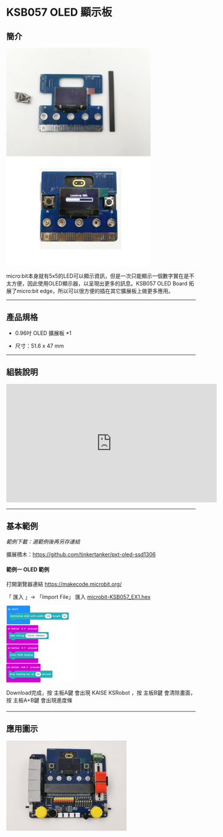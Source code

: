 # KSB057 OLED 顯示板

## 簡介

<img src="images/KSB057/001.png" alt="00000" style="zoom:48%;" /><img src="images/KSB057/002.jpg" alt="00000" style="zoom:48%;" />

micro:bit本身就有5x5的LED可以顯示資訊，但是一次只能顯示一個數字實在是不太方便，因此使用OLED顯示器，以呈現出更多的訊息。KSB057 OLED Board 拓展了micro:bit edge，所以可以很方便的插在其它擴展板上做更多應用。



------

## 產品規格

- 0.96吋 OLED 擴展板 *1

- 尺寸：51.6 x 47 mm

  


------

## 組裝說明

<iframe width="560" height="315" src="https://www.youtube.com/embed/meBDwXkcjHQ" title="YouTube video player" frameborder="0" allow="accelerometer; autoplay; clipboard-write; encrypted-media; gyroscope; picture-in-picture" allowfullscreen></iframe>

------

## 基本範例

*範例下載：選範例後再另存連結*

擴展積木：https://github.com/tinkertanker/pxt-oled-ssd1306



#### 範例一  OLED 範例

打開瀏覽器連結 https://makecode.microbit.org/

「 匯入 」-> 「Import File」 匯入 [microbit-KSB057_EX1.hex](example/KSB057/microbit-KSB057_EX1.hex)

<img src="images/KSB057/003.png" alt="00000" style="zoom:20%;" />

Download完成，按 主板A鍵 會出現 KAISE KSRobot ，按 主板B鍵 會清除畫面，按 主板A+B鍵 會出現進度條

####  

------

## 應用圖示
<img src="images/KSB057/021.png" alt="00000" style="zoom:40%;" />

